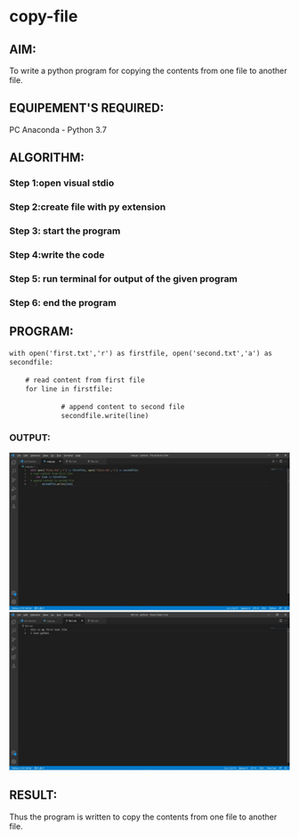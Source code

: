 # copy-file
## AIM:
To write a python program for copying the contents from one file to another file.
## EQUIPEMENT'S REQUIRED: 
PC
Anaconda - Python 3.7
## ALGORITHM: 
### Step 1:open visual stdio

### Step 2:create file with py extension 
 
### Step 3: start the program

### Step 4:write the code  

### Step 5: run terminal for output of the given program

### Step 6: end the program

## PROGRAM:
~~~
with open('first.txt','r') as firstfile, open('second.txt','a') as secondfile:
      
    # read content from first file
    for line in firstfile:
               
             # append content to second file
             secondfile.write(line)
~~~             

### OUTPUT:
![output](tham1.jpg)
![output](tham2.jpg)



## RESULT:
Thus the program is written to copy the contents from one file to another file.